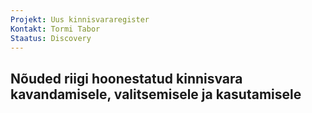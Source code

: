 ```yaml
---
Projekt: Uus kinnisvararegister
Kontakt: Tormi Tabor
Staatus: Discovery
---
```


## Nõuded riigi hoonestatud kinnisvara kavandamisele, valitsemisele ja kasutamisele
